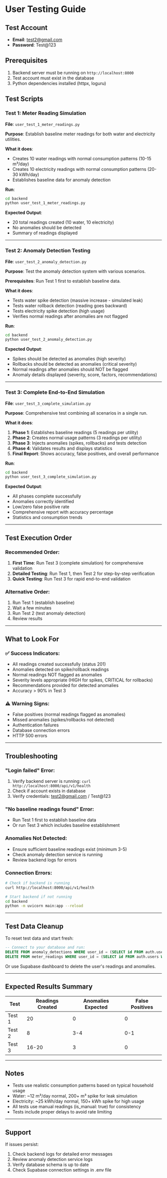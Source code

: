 # User Testing Guide

## Test Account
- **Email**: test2@gmail.com
- **Password**: Test@123

## Prerequisites
1. Backend server must be running on `http://localhost:8000`
2. Test account must exist in the database
3. Python dependencies installed (httpx, loguru)

## Test Scripts

### Test 1: Meter Reading Simulation
**File**: `user_test_1_meter_readings.py`

**Purpose**: Establish baseline meter readings for both water and electricity utilities.

**What it does**:
- Creates 10 water readings with normal consumption patterns (10-15 m³/day)
- Creates 10 electricity readings with normal consumption patterns (20-30 kWh/day)
- Establishes baseline data for anomaly detection

**Run**:
```bash
cd backend
python user_test_1_meter_readings.py
```

**Expected Output**:
- 20 total readings created (10 water, 10 electricity)
- No anomalies should be detected
- Summary of readings displayed

---

### Test 2: Anomaly Detection Testing
**File**: `user_test_2_anomaly_detection.py`

**Purpose**: Test the anomaly detection system with various scenarios.

**Prerequisites**: Run Test 1 first to establish baseline data.

**What it does**:
- Tests water spike detection (massive increase - simulated leak)
- Tests water rollback detection (reading goes backward)
- Tests electricity spike detection (high usage)
- Verifies normal readings after anomalies are not flagged

**Run**:
```bash
cd backend
python user_test_2_anomaly_detection.py
```

**Expected Output**:
- Spikes should be detected as anomalies (high severity)
- Rollbacks should be detected as anomalies (critical severity)
- Normal readings after anomalies should NOT be flagged
- Anomaly details displayed (severity, score, factors, recommendations)

---

### Test 3: Complete End-to-End Simulation
**File**: `user_test_3_complete_simulation.py`

**Purpose**: Comprehensive test combining all scenarios in a single run.

**What it does**:
1. **Phase 1**: Establishes baseline readings (5 readings per utility)
2. **Phase 2**: Creates normal usage patterns (3 readings per utility)
3. **Phase 3**: Injects anomalies (spikes, rollbacks) and tests detection
4. **Phase 4**: Validates results and displays statistics
5. **Final Report**: Shows accuracy, false positives, and overall performance

**Run**:
```bash
cd backend
python user_test_3_complete_simulation.py
```

**Expected Output**:
- All phases complete successfully
- Anomalies correctly identified
- Low/zero false positive rate
- Comprehensive report with accuracy percentage
- Statistics and consumption trends

---

## Test Execution Order

### Recommended Order:
1. **First Time**: Run Test 3 (complete simulation) for comprehensive validation
2. **Detailed Testing**: Run Test 1, then Test 2 for step-by-step verification
3. **Quick Testing**: Run Test 3 for rapid end-to-end validation

### Alternative Order:
1. Run Test 1 (establish baseline)
2. Wait a few minutes
3. Run Test 2 (test anomaly detection)
4. Review results

---

## What to Look For

### ✅ Success Indicators:
- All readings created successfully (status 201)
- Anomalies detected on spike/rollback readings
- Normal readings NOT flagged as anomalies
- Severity levels appropriate (HIGH for spikes, CRITICAL for rollbacks)
- Recommendations provided for detected anomalies
- Accuracy > 90% in Test 3

### ⚠️ Warning Signs:
- False positives (normal readings flagged as anomalies)
- Missed anomalies (spikes/rollbacks not detected)
- Authentication failures
- Database connection errors
- HTTP 500 errors

---

## Troubleshooting

### "Login failed" Error:
1. Verify backend server is running: `curl http://localhost:8000/api/v1/health`
2. Check if account exists in database
3. Verify credentials: test2@gmail.com / Test@123

### "No baseline readings found" Error:
- Run Test 1 first to establish baseline data
- Or run Test 3 which includes baseline establishment

### Anomalies Not Detected:
- Ensure sufficient baseline readings exist (minimum 3-5)
- Check anomaly detection service is running
- Review backend logs for errors

### Connection Errors:
```bash
# Check if backend is running
curl http://localhost:8000/api/v1/health

# Start backend if not running
cd backend
python -m uvicorn main:app --reload
```

---

## Test Data Cleanup

To reset test data and start fresh:

```sql
-- Connect to your database and run:
DELETE FROM anomaly_detections WHERE user_id = (SELECT id FROM auth.users WHERE email = 'test2@gmail.com');
DELETE FROM meter_readings WHERE user_id = (SELECT id FROM auth.users WHERE email = 'test2@gmail.com');
```

Or use Supabase dashboard to delete the user's readings and anomalies.

---

## Expected Results Summary

| Test | Readings Created | Anomalies Expected | False Positives |
|------|-----------------|-------------------|-----------------|
| Test 1 | 20 | 0 | 0 |
| Test 2 | 8 | 3-4 | 0-1 |
| Test 3 | 16-20 | 3 | 0 |

---

## Notes

- Tests use realistic consumption patterns based on typical household usage
- Water: ~12 m³/day normal, 200+ m³ spike for leak simulation
- Electricity: ~25 kWh/day normal, 150+ kWh spike for high usage
- All tests use manual readings (is_manual: true) for consistency
- Tests include proper delays to avoid rate limiting

---

## Support

If issues persist:
1. Check backend logs for detailed error messages
2. Review anomaly detection service logs
3. Verify database schema is up to date
4. Check Supabase connection settings in .env file
